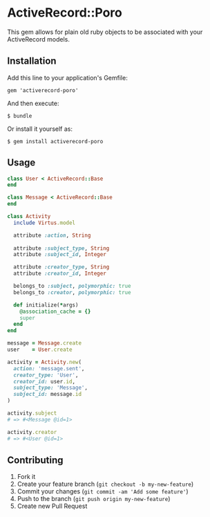 # ActiveRecord::Poro

This gem allows for plain old ruby objects to be associated with your ActiveRecord models.

## Installation

Add this line to your application's Gemfile:

    gem 'activerecord-poro'

And then execute:

    $ bundle

Or install it yourself as:

    $ gem install activerecord-poro

## Usage

```ruby
class User < ActiveRecord::Base
end

class Message < ActiveRecord::Base
end

class Activity
  include Virtus.model

  attribute :action, String
  
  attribute :subject_type, String
  attribute :subject_id, Integer

  attribute :creator_type, String
  attribute :creator_id, Integer

  belongs_to :subject, polymorphic: true
  belongs_to :creator, polymorphic: true

  def initialize(*args)
    @association_cache = {}
    super
  end
end

message = Message.create
user    = User.create

activity = Activity.new(
  action: 'message.sent',
  creator_type: 'User',
  creator_id: user.id,
  subject_type: 'Message',
  subject_id: message.id
)

activity.subject
# => #<Message @id=1>

activity.creator
# => #<User @id=1>
```

## Contributing

1. Fork it
2. Create your feature branch (`git checkout -b my-new-feature`)
3. Commit your changes (`git commit -am 'Add some feature'`)
4. Push to the branch (`git push origin my-new-feature`)
5. Create new Pull Request
